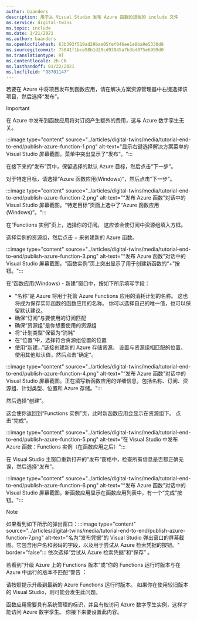 ```yaml
---
author: baanders
description: 用于从 Visual Studio 发布 Azure 函数的进程的 include 文件
ms.service: digital-twins
ms.topic: include
ms.date: 1/21/2021
ms.author: baanders
ms.openlocfilehash: 63b393f519ad29baa05fef046ee1e8ba9e5330d8
ms.sourcegitcommit: 75041f1bce98b1d20cd93945a7b3bd875e6999d0
ms.translationtype: HT
ms.contentlocale: zh-CN
ms.lasthandoff: 01/22/2021
ms.locfileid: "98701147"
---
```

若要在 Azure 中将项目发布到函数应用，请在解决方案资源管理器中右键选择该项目，然后选择“发布”。

> [!IMPORTANT] 
> 在 Azure 中发布到函数应用将对订阅产生额外的费用，这与 Azure 数字孪生无关。

:::image type="content" source="../articles/digital-twins/media/tutorial-end-to-end/publish-azure-function-1.png" alt-text="显示右键选择解决方案菜单的 Visual Studio 屏幕截图。菜单中突出显示了“发布”。":::

在接下来的“发布”页中，保留选择的默认 Azure 目标，然后点击“下一步”。 

对于特定目标，请选择“Azure 函数应用(Windows)”，然后点击“下一步”。

:::image type="content" source="../articles/digital-twins/media/tutorial-end-to-end/publish-azure-function-2.png" alt-text="“发布 Azure 函数”对话中的 Visual Studio 屏幕截图。“特定目标”页面上选中了“Azure 函数应用(Windows)”。":::

在“Functions 实例”页上，选择你的订阅。 这应该会使订阅中资源组填入方框。

选择实例的资源组，然后点击 + 来创建新的 Azure 函数。

:::image type="content" source="../articles/digital-twins/media/tutorial-end-to-end/publish-azure-function-3.png" alt-text="“发布 Azure 函数”对话中的 Visual Studio 屏幕截图。“函数实例”页上突出显示了用于创建新函数的“+”按钮。":::

在“函数应用(Windows) - 新建”窗口中，按如下所示填写字段：
* “名称”是 Azure 将用于托管 Azure Functions 应用的消耗计划的名称。 这也将成为保存实际函数的函数应用的名称。 你可以选择自己的唯一值，也可以保留默认建议。
* 确保“订阅”与要使用的订阅匹配 
* 确保“资源组”是你想要使用的资源组
* 将“计划类型”保留为“消耗”
* 在“位置”中，选择符合资源组位置的位置
* 使用“新建…”链接创建新的 Azure 存储资源。 设置与资源组相匹配的位置，使用其他默认值，然后点击“确定”。

:::image type="content" source="../articles/digital-twins/media/tutorial-end-to-end/publish-azure-function-4.png" alt-text="“发布 Azure 函数”对话中的 Visual Studio 屏幕截图。正在填写新函数应用的详细信息，包括名称、订阅、资源组、计划类型、位置和 Azure 存储。":::

然后选择“创建”。

这会使你返回到“Functions 实例”页，此时新函数应用会显示在资源组下。 点击“完成”。

:::image type="content" source="../articles/digital-twins/media/tutorial-end-to-end/publish-azure-function-5.png" alt-text="在 Visual Studio 中发布 Azure 函数：Functions 实例（在函数应用之后）":::

在 Visual Studio 主窗口重新打开的“发布”窗格中，检查所有信息是否都正确无误，然后选择“发布”。

:::image type="content" source="../articles/digital-twins/media/tutorial-end-to-end/publish-azure-function-6.png" alt-text="“发布 Azure 函数”对话中的 Visual Studio 屏幕截图。新函数应用显示在函数应用列表中，有一个“完成”按钮。":::

> [!NOTE]
> 如果看到如下所示的弹出窗口：:::image type="content" source="../articles/digital-twins/media/tutorial-end-to-end/publish-azure-function-7.png" alt-text="名为“发布凭据”的 Visual Studio 弹出窗口的屏幕截图。它包含用户名和密码的字段，以及用于尝试从 Azure 检索凭据的按钮。" border="false":::
> 依次选择“尝试从 Azure 检索凭据”和“保存” 。
>
> 若看到“升级 Azure 上的 Functions 版本”或“你的 Functions 运行时版本与在 Azure 中运行的版本不匹配”警告 ：
>
> 请按照提示升级到最新的 Azure Functions 运行时版本。 如果你在使用较旧版本的 Visual Studio，则可能会发生此问题。

函数应用需要具有系统管理的标识，并且有权访问 Azure 数字孪生实例，这样才能访问 Azure 数字孪生。 你接下来要设置此内容。
